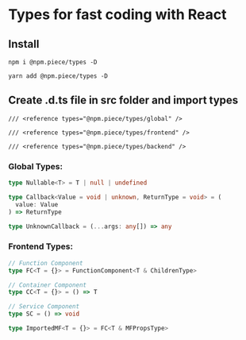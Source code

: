 # Types for fast coding with React

## Install

```
npm i @npm.piece/types -D
```

```
yarn add @npm.piece/types -D
```
## Create .d.ts file in src folder and import types
```
/// <reference types="@npm.piece/types/global" />
```

```
/// <reference types="@npm.piece/types/frontend" />
```

```
/// <reference types="@npm.piece/types/backend" />
```

### Global Types:
```typescript
type Nullable<T> = T | null | undefined

type Callback<Value = void | unknown, ReturnType = void> = (
  value: Value
) => ReturnType

type UnknownCallback = (...args: any[]) => any
```

### Frontend Types:
```typescript
// Function Component
type FC<T = {}> = FunctionComponent<T & ChildrenType>

// Container Component
type CC<T = {}> = () => T

// Service Component
type SC = () => void

type ImportedMF<T = {}> = FC<T & MFPropsType>
```
